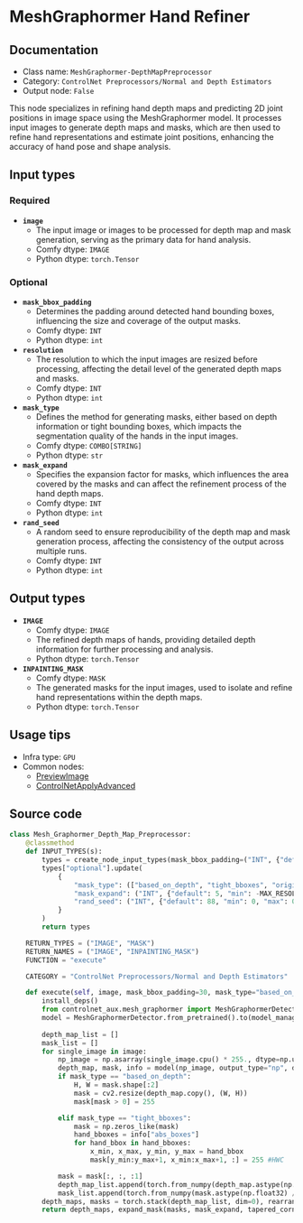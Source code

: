 # MeshGraphormer Hand Refiner
## Documentation
- Class name: `MeshGraphormer-DepthMapPreprocessor`
- Category: `ControlNet Preprocessors/Normal and Depth Estimators`
- Output node: `False`

This node specializes in refining hand depth maps and predicting 2D joint positions in image space using the MeshGraphormer model. It processes input images to generate depth maps and masks, which are then used to refine hand representations and estimate joint positions, enhancing the accuracy of hand pose and shape analysis.
## Input types
### Required
- **`image`**
    - The input image or images to be processed for depth map and mask generation, serving as the primary data for hand analysis.
    - Comfy dtype: `IMAGE`
    - Python dtype: `torch.Tensor`
### Optional
- **`mask_bbox_padding`**
    - Determines the padding around detected hand bounding boxes, influencing the size and coverage of the output masks.
    - Comfy dtype: `INT`
    - Python dtype: `int`
- **`resolution`**
    - The resolution to which the input images are resized before processing, affecting the detail level of the generated depth maps and masks.
    - Comfy dtype: `INT`
    - Python dtype: `int`
- **`mask_type`**
    - Defines the method for generating masks, either based on depth information or tight bounding boxes, which impacts the segmentation quality of the hands in the input images.
    - Comfy dtype: `COMBO[STRING]`
    - Python dtype: `str`
- **`mask_expand`**
    - Specifies the expansion factor for masks, which influences the area covered by the masks and can affect the refinement process of the hand depth maps.
    - Comfy dtype: `INT`
    - Python dtype: `int`
- **`rand_seed`**
    - A random seed to ensure reproducibility of the depth map and mask generation process, affecting the consistency of the output across multiple runs.
    - Comfy dtype: `INT`
    - Python dtype: `int`
## Output types
- **`IMAGE`**
    - Comfy dtype: `IMAGE`
    - The refined depth maps of hands, providing detailed depth information for further processing and analysis.
    - Python dtype: `torch.Tensor`
- **`INPAINTING_MASK`**
    - Comfy dtype: `MASK`
    - The generated masks for the input images, used to isolate and refine hand representations within the depth maps.
    - Python dtype: `torch.Tensor`
## Usage tips
- Infra type: `GPU`
- Common nodes:
    - [PreviewImage](../../Comfy/Nodes/PreviewImage.md)
    - [ControlNetApplyAdvanced](../../Comfy/Nodes/ControlNetApplyAdvanced.md)



## Source code
```python
class Mesh_Graphormer_Depth_Map_Preprocessor:
    @classmethod
    def INPUT_TYPES(s):
        types = create_node_input_types(mask_bbox_padding=("INT", {"default": 30, "min": 0, "max": 100}))
        types["optional"].update(
            {
                "mask_type": (["based_on_depth", "tight_bboxes", "original"], {"default": "based_on_depth"}),
                "mask_expand": ("INT", {"default": 5, "min": -MAX_RESOLUTION, "max": MAX_RESOLUTION, "step": 1}),
                "rand_seed": ("INT", {"default": 88, "min": 0, "max": 0xffffffffffffffff})
            }
        )
        return types

    RETURN_TYPES = ("IMAGE", "MASK")
    RETURN_NAMES = ("IMAGE", "INPAINTING_MASK")
    FUNCTION = "execute"

    CATEGORY = "ControlNet Preprocessors/Normal and Depth Estimators"

    def execute(self, image, mask_bbox_padding=30, mask_type="based_on_depth", mask_expand=5, resolution=512, rand_seed=88, **kwargs):
        install_deps()
        from controlnet_aux.mesh_graphormer import MeshGraphormerDetector
        model = MeshGraphormerDetector.from_pretrained().to(model_management.get_torch_device())
        
        depth_map_list = []
        mask_list = []
        for single_image in image:
            np_image = np.asarray(single_image.cpu() * 255., dtype=np.uint8)
            depth_map, mask, info = model(np_image, output_type="np", detect_resolution=resolution, mask_bbox_padding=mask_bbox_padding, seed=rand_seed)
            if mask_type == "based_on_depth":
                H, W = mask.shape[:2]
                mask = cv2.resize(depth_map.copy(), (W, H))
                mask[mask > 0] = 255

            elif mask_type == "tight_bboxes":
                mask = np.zeros_like(mask)
                hand_bboxes = info["abs_boxes"]
                for hand_bbox in hand_bboxes: 
                    x_min, x_max, y_min, y_max = hand_bbox
                    mask[y_min:y_max+1, x_min:x_max+1, :] = 255 #HWC

            mask = mask[:, :, :1]
            depth_map_list.append(torch.from_numpy(depth_map.astype(np.float32) / 255.0))
            mask_list.append(torch.from_numpy(mask.astype(np.float32) / 255.0))
        depth_maps, masks = torch.stack(depth_map_list, dim=0), rearrange(torch.stack(mask_list, dim=0), "n h w 1 -> n 1 h w")
        return depth_maps, expand_mask(masks, mask_expand, tapered_corners=True)

```
